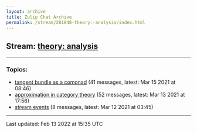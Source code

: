 ```yaml
---
layout: archive
title: Zulip Chat Archive
permalink: /stream/281848-theory:-analysis/index.html
---
```


## Stream: [theory: analysis](https://mattecapu.github.io/ct-zulip-archive/stream/281848-theory:-analysis/index.html)
---

### Topics:

* [tangent bundle as a comonad](topic/tangent.20bundle.20as.20a.20comonad.html) (41 messages, latest: Mar 15 2021 at 08:46)
* [approximation in category theory](topic/approximation.20in.20category.20theory.html) (52 messages, latest: Mar 13 2021 at 17:56)
* [stream events](topic/stream.20events.html) (8 messages, latest: Mar 12 2021 at 03:45)

<hr><p>Last updated: Feb 13 2022 at 15:35 UTC</p>